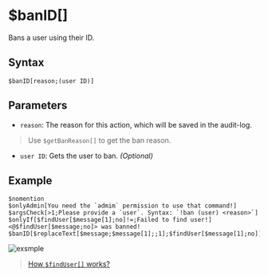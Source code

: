 # $banID[]
Bans a user using their ID.
## Syntax
```
$banID[reason;(user ID)]
```
## Parameters
- `reason`: The reason for this action, which will be saved in the audit-log.
> Use `$getBanReason[]` to get the ban reason.
- `user ID`: Gets the user to ban. _(Optional)_
## Example
```
$nomention
$onlyAdmin[You need the `admim` permission to use that command!]
$argsCheck[>1;Please provide a `user`. Syntax: `!ban (user) <reason>`]
$onlyIf[$findUser[$message[1];no]!=;Failed to find user!]
<@$findUser[$message;no]> was banned!
$banID[$replaceText[$message;$message[1];;1];$findUser[$message[1];no]]
```
![exsmple](https://user-images.githubusercontent.com/113303649/212003254-1573bdd3-6417-4dd1-afd0-23f5ed1fa297.png)
> [How `$findUser[]` works?](./findUser.md)
